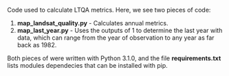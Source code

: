 Code used to calculate LTQA metrics. Here, we see two pieces of code:
1. **map_landsat_quality.py** - Calculates annual metrics.
2. **map_last_year.py** - Uses the outputs of 1 to determine the last year with data, which can range from the year of observation to any year as far back as 1982.

Both pieces of were written with Python 3.1.0, and the file **requirements.txt** lists modules dependecies that can be installed with pip.
